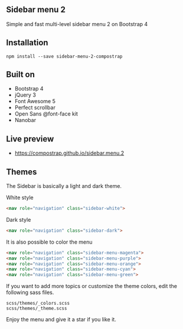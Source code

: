 ## Sidebar menu 2
Simple and fast multi-level sidebar menu 2 on Bootstrap 4

## Installation
```
npm install --save sidebar-menu-2-compostrap
```

## Built on

- Bootstrap 4
- jQuery 3
- Font Awesome 5
- Perfect scrollbar
- Open Sans @font-face kit
- Nanobar

## Live preview

- https://compostrap.github.io/sidebar.menu.2

## Themes
The Sidebar is basically a light and dark theme.

White style
```html
<nav role="navigation" class="sidebar-white">
```

Dark style
```html
<nav role="navigation" class="sidebar-dark">
```

It is also possible to color the menu
```html
<nav role="navigation" class="sidebar-menu-magenta">
<nav role="navigation" class="sidebar-menu-purple">
<nav role="navigation" class="sidebar-menu-orange">
<nav role="navigation" class="sidebar-menu-cyan">
<nav role="navigation" class="sidebar-menu-green">
```

If you want to add more topics or customize the theme colors, edit the following sass files.
```
scss/themes/_colors.scss
scss/themes/_theme.scss
```

Enjoy the menu and give it a star if you like it.

